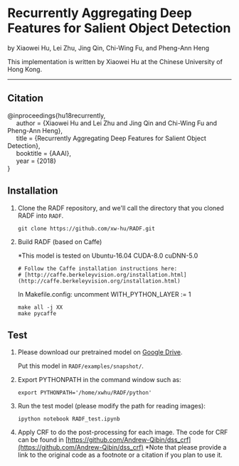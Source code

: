 # Recurrently Aggregating Deep Features for Salient Object Detection

by Xiaowei Hu, Lei Zhu, Jing Qin, Chi-Wing Fu, and Pheng-Ann Heng

This implementation is written by Xiaowei Hu at the Chinese University of Hong Kong.

***

## Citation
@inproceedings{hu18recurrently,   
&nbsp;&nbsp;&nbsp;&nbsp;  author = {Xiaowei Hu and Lei Zhu and Jing Qin and Chi-Wing Fu and Pheng-Ann Heng},    
&nbsp;&nbsp;&nbsp;&nbsp;  title = {Recurrently Aggregating Deep Features for Salient Object Detection},    
&nbsp;&nbsp;&nbsp;&nbsp;  booktitle = {AAAI},    
&nbsp;&nbsp;&nbsp;&nbsp;  year  = {2018}    
}


## Installation
1. Clone the RADF repository, and we'll call the directory that you cloned RADF into `RADF`.

    ```shell
    git clone https://github.com/xw-hu/RADF.git
    ```

2. Build RADF (based on Caffe)

   *This model is tested on Ubuntu-16.04 CUDA-8.0 cuDNN-5.0

   ```shell
   # Follow the Caffe installation instructions here:   
   # [http://caffe.berkeleyvision.org/installation.html](http://caffe.berkeleyvision.org/installation.html)   
   ```
   In Makefile.config:  uncomment WITH_PYTHON_LAYER := 1 
   
   ```shell
   make all -j XX
   make pycaffe
   ```

## Test
1. Please download our pretrained model on [Google Drive](https://drive.google.com/open?id=0B8VpfLBo2BeybkpYenNMbXNwR1U).

   Put this model in `RADF/examples/snapshot/`.

2. Export PYTHONPATH in the command window such as:

   ```shell
   export PYTHONPATH='/home/xwhu/RADF/python'
   ```
 
3. Run the test model (please modify the path for reading images):
   
   ```shell
   ipython notebook RADF_test.ipynb
   ``` 

4. Apply CRF to do the post-processing for each image.
   The code for CRF can be found in [https://github.com/Andrew-Qibin/dss_crf](https://github.com/Andrew-Qibin/dss_crf)
   *Note that please provide a link to the original code as a footnote or a citation if you plan to use it.
  
